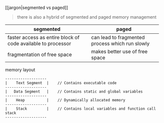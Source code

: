 [[jargon|segmented vs paged]]
>there is also a hybrid of segmented and paged memory management

| segmented                                                    | paged                                           |
| ------------------------------------------------------------ | ----------------------------------------------- |
| faster access as entire block of code available to processor | can lead to fragmented process which run slowly |
| fragmentation of free space                                  | makes better use of free space                  |

memory layout
```
-------------------
|    Text Segment  |    // Contains executable code
-------------------
|   Data Segment   |    // Contains static and global variables
-------------------
|    Heap          |    // Dynamically allocated memory
-------------------
|    Stack         |    // Contains local variables and function call stack
-------------------
```